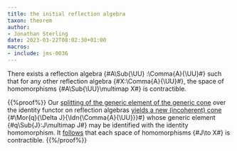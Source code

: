 ```yaml
---
title: the initial reflection algebra
taxon: theorem
author:
- Jonathan Sterling
date: 2023-03-22T08:02:30+01:00
macros:
- include: jms-0036
---
```


There exists a reflection algebra {#A\Sub{\UU} :\Comma{A}{\UU}#} such that for any other reflection algebra {#X:\Comma{A}{\UU}#}, the space of homomorphisms {#A\Sub{\UU}\multimap X#} is contractible.

{{%proof%}}
Our [splitting of the generic element of the generic cone](jms-0044) over the identity functor on reflection algebras [yields a new (incoherent) cone](jms-003E) {#\Mor{q}{\Delta J}{\Idn{\Comma{A}{\UU}}}#} whose generic element {#q\Sub{J}:J\multimap J#} may be identified with the identity homomorphism. It [follows](jms-003B) that each  space of homomorphisms {#J\to X#} is contractible.
{{%/proof%}}
